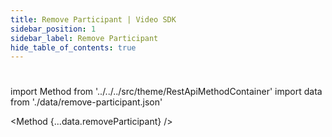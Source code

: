 ```yaml
---
title: Remove Participant | Video SDK
sidebar_position: 1
sidebar_label: Remove Participant
hide_table_of_contents: true
---
```


#

import Method from '../../../src/theme/RestApiMethodContainer'
import data from './data/remove-participant.json'

<Method
{...data.removeParticipant}
/>
